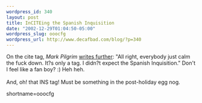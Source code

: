 ```yaml
--- 
wordpress_id: 340
layout: post
title: InCITEing the Spanish Inquisition
date: "2002-12-29T01:04:50-05:00"
wordpress_slug: ooocfg
wordpress_url: http://www.decafbad.com/blog/?p=340
---
```

On the cite tag, <cite>Mark Pilgrim</cite> <a href="http://diveintomark.org/archives/2002/12/27.html#pushing_the_envelope" target="_top">writes further</a>: "All right, everybody just calm the fuck down.  It?s only a tag.  I didn?t expect the Spanish Inquisition."  Don't I feel like a fan boy?  :)  Heh heh.
<br /><br />
And, oh! that INS tag!  Must be something in the post-holiday egg nog.
<!--more-->
shortname=ooocfg
